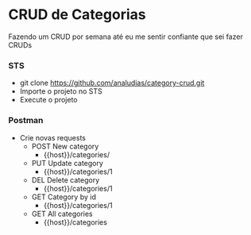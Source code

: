# CRUD de Categorias

Fazendo um CRUD por semana até eu me sentir confiante que sei fazer CRUDs

### STS
- git clone https://github.com/analudias/category-crud.git
- Importe o projeto no STS
- Execute o projeto

### Postman
- Crie novas requests
  - POST New category
    - {{host}}/categories/
  - PUT Update category
    - {{host}}/categories/1
  - DEL Delete category
    - {{host}}/categories/1
  - GET Category by id
    - {{host}}/categories/1
  - GET All categories
    - {{host}}/categories
